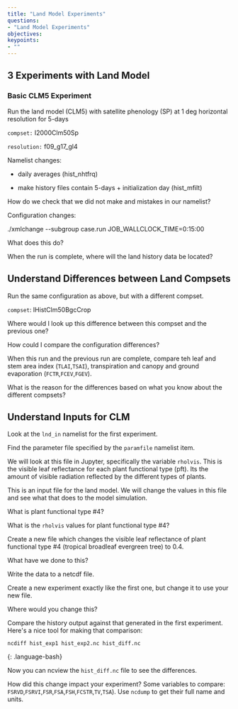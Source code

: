 ```yaml
---
title: "Land Model Experiments"
questions:
- "Land Model Experiments"
objectives:
keypoints:
- ""
---
```


## 3 Experiments with Land Model

### Basic CLM5 Experiment

Run the land model (CLM5) with satellite phenology (SP) at 1 deg horizontal resolution for 5-days

`compset:` I2000Clm50Sp

`resolution:` f09_g17_gl4

Namelist changes:

* daily averages (hist_nhtfrq)

* make history files contain 5-days + initialization day (hist_mfilt)

How do we check that we did not make and mistakes in our namelist?

Configuration changes:

./xmlchange --subgroup case.run JOB_WALLCLOCK_TIME=0:15:00

What does this do?

When the run is complete, where will the land history data be located?


## Understand Differences between Land Compsets

Run the same configuration as above, but with a different compset.

`compset`: IHistClm50BgcCrop

Where would I look up this difference between this compset and the previous one?

How could I compare the configuration differences?


When this run and the previous run are complete, compare teh leaf and stem area index (`TLAI`,`TSAI`), transpiration and canopy and ground evaporation (`FCTR`,`FCEV`,`FGEV`). 

What is the reason for the differences based on what you know about the different compsets?

## Understand Inputs for CLM

Look at the `lnd_in` namelist for the first experiment. 

Find the parameter file specified by the `paramfile` namelist item.

We will look at this file in Jupyter, specifically the variable `rholvis`.  This is the visible leaf reflectance for each plant functional type (pft).  Its the amount of visible radiation reflected by the different types of plants.  

This is an input file for the land model. We will change the values in this file and see what that does to the model simulation.

What is plant functional type #4?

What is the `rholvis` values for plant functional type #4?

Create a new file which changes the visible leaf reflectance of plant functional type #4 (tropical broadleaf evergreen tree) to 0.4.  

What have we done to this?

Write the data to a netcdf file.

Create a new experiment exactly like the first one, but change it to use your new file.

Where would you change this?

Compare the history output against that generated in the first experiment.  Here's a nice tool for making that comparison:

~~~
ncdiff hist_exp1 hist_exp2.nc hist_diff.nc
~~~
{: .language-bash}

Now you can ncview the `hist_diff.nc` file to see the differences.

How did this change impact your experiment?  Some variables to compare: `FSRVD`,`FSRVI`,`FSR`,`FSA`,`FSH`,`FCSTR`,`TV`,`TSA`).  Use `ncdump` to get their full name and units.


